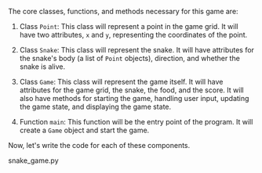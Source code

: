 The core classes, functions, and methods necessary for this game are:

1. Class `Point`: This class will represent a point in the game grid. It will have two attributes, `x` and `y`, representing the coordinates of the point.

2. Class `Snake`: This class will represent the snake. It will have attributes for the snake's body (a list of `Point` objects), direction, and whether the snake is alive.

3. Class `Game`: This class will represent the game itself. It will have attributes for the game grid, the snake, the food, and the score. It will also have methods for starting the game, handling user input, updating the game state, and displaying the game state.

4. Function `main`: This function will be the entry point of the program. It will create a `Game` object and start the game.

Now, let's write the code for each of these components.

snake_game.py

